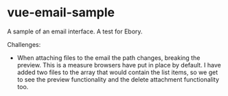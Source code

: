 # vue-email-sample

A sample of an email interface. A test for Ebory.

Challenges:

- When attaching files to the email the path changes, breaking the preview. This is a measure browsers have put in place by default. I have added two files to the array that would contain the list items, so we get to see the preview functionality and the delete attachment functionality too.
